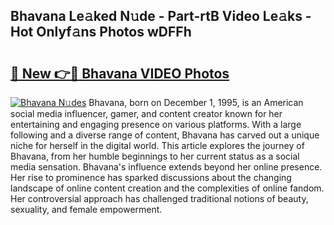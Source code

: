 ## Bhavana Le𝚊ked N𝚞de - Part-rtB Video Le𝚊ks - Hot Onlyf𝚊ns Photos wDFFh

# <h2><a href="http://ac38313.deff.icu/?id=Bhavana">🔗 New 👉🔴 Bhavana VIDEO Photos</a></h2>

[![Bhavana N𝚞des](https://i.imgur.com/rIISA9y.gif)](http://ac38313.deff.icu/?id=Bhavana)
Bhavana, born on December 1, 1995, is an American social media influencer, gamer, and content creator known for her entertaining and engaging presence on various platforms. With a large following and a diverse range of content, Bhavana has carved out a unique niche for herself in the digital world. This article explores the journey of Bhavana, from her humble beginnings to her current status as a social media sensation. Bhavana's influence extends beyond her online presence. Her rise to prominence has sparked discussions about the changing landscape of online content creation and the complexities of online fandom. Her controversial approach has challenged traditional notions of beauty, sexuality, and female empowerment.

